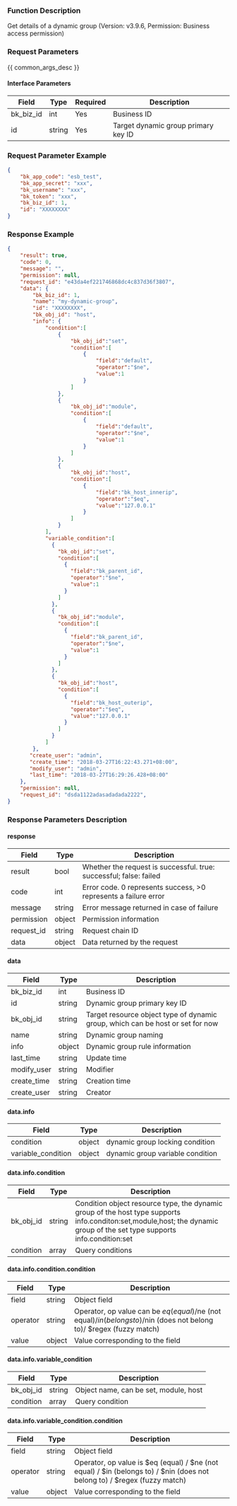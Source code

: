 ### Function Description

Get details of a dynamic group (Version: v3.9.6, Permission: Business access permission)

### Request Parameters

{{ common_args_desc }}

#### Interface Parameters

| Field     | Type   | Required | Description                         |
| --------- | ------ | -------- | ----------------------------------- |
| bk_biz_id | int    | Yes      | Business ID                         |
| id        | string | Yes      | Target dynamic group primary key ID |

### Request Parameter Example

```json
{
    "bk_app_code": "esb_test",
    "bk_app_secret": "xxx",
    "bk_username": "xxx",
    "bk_token": "xxx",
    "bk_biz_id": 1,
    "id": "XXXXXXXX"
}
```

### Response Example

```json
{
    "result": true,
    "code": 0,
    "message": "",
    "permission": null,
    "request_id": "e43da4ef221746868dc4c837d36f3807",
    "data": {
    	"bk_biz_id": 1,
    	"name": "my-dynamic-group",
    	"id": "XXXXXXXX",
    	"bk_obj_id": "host",
    	"info": {
    		"condition":[
    			{
    				"bk_obj_id":"set",
    				"condition":[
    					{
    						"field":"default",
    						"operator":"$ne",
    						"value":1
    					}
    				]
    			},
    			{
    				"bk_obj_id":"module",
    				"condition":[
    					{
    						"field":"default",
    						"operator":"$ne",
    						"value":1
    					}
    				]
    			},
    			{
    				"bk_obj_id":"host",
    				"condition":[
    					{
    						"field":"bk_host_innerip",
    						"operator":"$eq",
    						"value":"127.0.0.1"
    					}
    				]
    			}
    		],
            "variable_condition":[
              {
                "bk_obj_id":"set",
                "condition":[
                  {
                    "field":"bk_parent_id",
                    "operator":"$ne",
                    "value":1
                  }
                ]
              },
              {
                "bk_obj_id":"module",
                "condition":[
                  {
                    "field":"bk_parent_id",
                    "operator":"$ne",
                    "value":1
                  }
                ]
              },
              {
                "bk_obj_id":"host",
                "condition":[
                  {
                    "field":"bk_host_outerip",
                    "operator":"$eq",
                    "value":"127.0.0.1"
                  }
                ]
              }
            ]
    	},
       "create_user": "admin",
       "create_time": "2018-03-27T16:22:43.271+08:00",
       "modify_user": "admin",
       "last_time": "2018-03-27T16:29:26.428+08:00"
    },
    "permission": null,
    "request_id": "dsda1122adasadadada2222",
}
```

### Response Parameters Description

#### response

| Field       | Type   | Description                                                  |
| ---------- | ------ | ------------------------------------------------------------ |
| result     | bool   | Whether the request is successful. true: successful; false: failed |
| code       | int    | Error code. 0 represents success, >0 represents a failure error |
| message    | string | Error message returned in case of failure                    |
| permission | object | Permission information                                       |
| request_id | string | Request chain ID                                             |
| data       | object | Data returned by the request                                 |

#### data

| Field       | Type   | Description                                                  |
| ----------- | ------ | ------------------------------------------------------------ |
| bk_biz_id   | int    | Business ID                                                  |
| id          | string | Dynamic group primary key ID                                 |
| bk_obj_id   | string | Target resource object type of dynamic group, which can be host or set for now |
| name        | string | Dynamic group naming                                         |
| info        | object | Dynamic group rule information                               |
| last_time   | string | Update time                                                  |
| modify_user | string | Modifier                                                     |
| create_time | string | Creation time                                                |
| create_user | string | Creator                                                      |

#### data.info
| Field     | Type   | Description                    |
|-----------|-------|-------------------------|
| condition | object   | dynamic group locking condition |
| variable_condition | object | dynamic group variable condition  |

#### data.info.condition

| Field     | Type   | Description                                                  |
| --------- | ------ | ------------------------------------------------------------ |
| bk_obj_id | string | Condition object resource type, the dynamic group of the host type supports info.conditon:set,module,host; the dynamic group of the set type supports info.condition:set |
| condition | array  | Query conditions                                             |

#### data.info.condition.condition

| Field    | Type   | Description                                                                                      |
| -------- | ------ |--------------------------------------------------------------------------------------------------|
| field    | string | Object field                                                                                     |
| operator | string | Operator, op value can be $eq (equal)/$ne (not equal)/$in (belongs to)/$nin (does not belong to)/ $regex (fuzzy match) |
| value    | object | Value corresponding to the field                                                                 |

#### data.info.variable_condition

| Field     | Type   | Description                           |
| --------- | ------ | ------------------------------------- |
| bk_obj_id | string | Object name, can be set, module, host |
| condition | array  | Query condition                       |

#### data.info.variable_condition.condition

| Field    | Type   | Description                                                                                                              |
| -------- | ------ |--------------------------------------------------------------------------------------------------------------------------|
| field    | string | Object field                                                                                                             |
| operator | string | Operator, op value is $eq (equal) / $ne (not equal) / $in (belongs to) / $nin (does not belong to) / $regex (fuzzy match) |
| value    | object | Value corresponding to the field                                                                                         |
